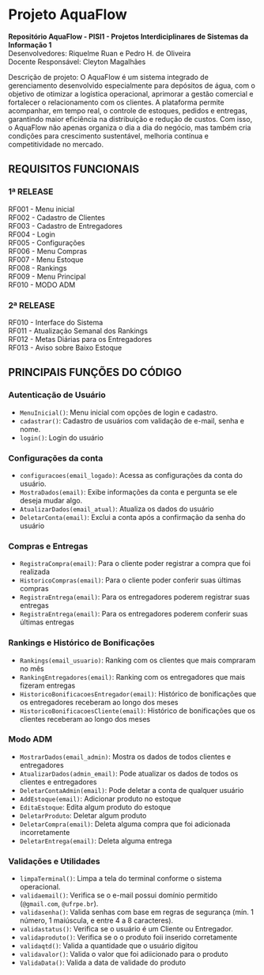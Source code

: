 # Projeto AquaFlow

**Repositório AquaFlow - PISI1 - Projetos Interdiciplinares de Sistemas da Informação 1**                                                             
Desenvolvedores: Riquelme Ruan e Pedro H. de Oliveira                                                           
Docente Responsável: Cleyton Magalhães                                                        

Descrição de projeto: 
O AquaFlow é um sistema integrado de gerenciamento desenvolvido especialmente para depósitos de água, com o objetivo de otimizar a logística operacional, aprimorar a gestão comercial e fortalecer o relacionamento com os clientes. A plataforma permite acompanhar, em tempo real, o controle de estoques, pedidos e entregas, garantindo maior eficiência na distribuição e redução de custos. Com isso, o AquaFlow não apenas organiza o dia a dia do negócio, mas também cria condições para crescimento sustentável, melhoria contínua e competitividade no mercado.

## REQUISITOS FUNCIONAIS
 
###  1ª RELEASE                                                                
RF001 - Menu inicial                                                                                                                  
RF002 -  Cadastro de Clientes                                                                                                                   
RF003 - Cadastro de Entregadores                                                                                                                       
RF004 - Login                                                                                
RF005 - Configurações                                                                                                                 
RF006 - Menu Compras                                                                       
RF007 - Menu Estoque                                                                                        
RF008 - Rankings                                                                                                                            
RF009 - Menu Principal   
RF010 - MODO ADM

###  2ª RELEASE
RF010 - Interface do Sistema                                                               
RF011 - Atualização Semanal dos Rankings                                                                                         
RF012 - Metas Diárias para os Entregadores                                                                            
RF013 - Aviso sobre Baixo Estoque                                                

## PRINCIPAIS FUNÇÕES DO CÓDIGO

### Autenticação de Usuário

- `MenuInicial()`: Menu inicial com opções de login e cadastro.
- `cadastrar()`: Cadastro de usuários com validação de e-mail, senha e nome.
- `login()`: Login do usuário

### Configurações da conta

- `configuracoes(email_logado)`: Acessa as configurações da conta do usuário.
- `MostraDados(email)`: Exibe informações da conta e pergunta se ele deseja mudar algo.
- `AtualizarDados(email_atual)`: Atualiza os dados do usuário
- `DeletarConta(email)`: Exclui a conta após a confirmação da senha do usuário

### Compras e Entregas
- `RegistraCompra(email)`: Para o cliente poder registrar a compra que foi realizada
- `HistoricoCompras(email)`: Para o cliente poder conferir suas últimas compras
- `RegistraEntrega(email)`: Para os entregadores poderem registrar suas entregas
- `RegistraEntrega(email)`: Para os entregadores poderem conferir suas últimas entregas

### Rankings e Histórico de Bonificações

- `Rankings(email_usuario)`: Ranking com os clientes que mais compraram no mês
- `RankingEntregadores(email)`: Ranking com os entregadores que mais fizeram entregas
- `HistoricoBonificacoesEntregador(email)`: Histórico de bonificações que os entregadores receberam ao longo dos meses
- `HistoricoBonificacoesCliente(email)`: Histórico de bonificações que os clientes receberam ao longo dos meses

 ### Modo ADM

 - `MostrarDados(email_admin)`: Mostra os dados de todos clientes e entregadores
 - `AtualizarDados(admin_email)`: Pode atualizar os dados de todos os clientes e entregadores
 - `DeletarContaAdmin(email)`: Pode deletar a conta de qualquer usuário
 - `AddEstoque(email)`: Adicionar produto no estoque
 - `EditaEstoque`: Edita algum produto do estoque
 - `DeletarProduto`: Deletar algum produto
 - `DeletarCompra(email)`: Deleta alguma compra que foi adicionada incorretamente
 - `DeletarEntrega(email)`: Deleta alguma entrega

### Validações e Utilidades

- `limpaTerminal()`: Limpa a tela do terminal conforme o sistema operacional.
- `validaemail()`: Verifica se o e-mail possui domínio permitido (`@gmail.com`, `@ufrpe.br`).
- `validasenha()`: Valida senhas com base em regras de segurança (mín. 1 número, 1 maiúscula, e entre 4 a 8 caracteres).
- `validastatus()`: Verifica se o usuário é um Cliente ou Entregador.
- `validaproduto()`: Verifica se o o produto foii inserido corretamente
- `validaqtd()`: Valida a quantidade que o usuário digitou
- `validavalor()`: Valida o valor que foi adiicionado para o produto
- `ValidaData()`: Valida a data de validade do produto
